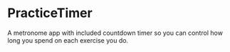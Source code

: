 # PracticeTimer

A metronome app with included countdown timer so you can control how long you spend on each exercise you do.

